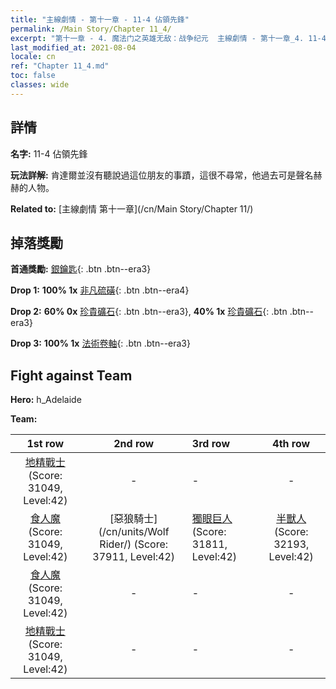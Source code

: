 ```yaml
---
title: "主線劇情 - 第十一章 - 11-4 佔領先鋒"
permalink: /Main Story/Chapter 11_4/
excerpt: "第十一章 - 4. 魔法门之英雄无敌：战争纪元  主線劇情 - 第十一章_4. 11-4 佔領先鋒"
last_modified_at: 2021-08-04
locale: cn
ref: "Chapter 11_4.md"
toc: false
classes: wide
---
```


## 詳情

 **名字:** 11-4 佔領先鋒

 **玩法詳解:** 肯達爾並沒有聽說過這位朋友的事蹟，這很不尋常，他過去可是聲名赫赫的人物。

 **Related to:** [主線劇情 第十一章](/cn/Main Story/Chapter 11/)

## 掉落獎勵

 **首通獎勵:** [銀鑰匙](/cn/Items/con_693/){: .btn .btn--era3}

 **Drop 1:** **100% 1x** [非凡硫磺](/cn/Items/mat_36/){: .btn .btn--era4}

 **Drop 2:** **60% 0x** [珍貴礦石](/cn/Items/mat_26/){: .btn .btn--era3}, **40% 1x** [珍貴礦石](/cn/Items/mat_26/){: .btn .btn--era3}

 **Drop 3:** **100% 1x** [法術卷軸](/cn/Items/con_694/){: .btn .btn--era3}


## Fight against Team
 **Hero:** h_Adelaide

 **Team:**


  | 1st row | 2nd row | 3rd row | 4th row |
  |:----:|:----:|:----|:----:|
  | [地精戰士](/cn/units/Goblin/) (Score: 31049, Level:42)  | - | - | - |
  | [食人魔](/cn/units/Ogre/) (Score: 31049, Level:42)  | [惡狼騎士](/cn/units/Wolf Rider/) (Score: 37911, Level:42)  | [獨眼巨人](/cn/units/Cyclops/) (Score: 31811, Level:42)  | [半獸人](/cn/units/Orc/) (Score: 32193, Level:42)  |
  | [食人魔](/cn/units/Ogre/) (Score: 31049, Level:42)  | - | - | - |
  | [地精戰士](/cn/units/Goblin/) (Score: 31049, Level:42)  | - | - | - |


